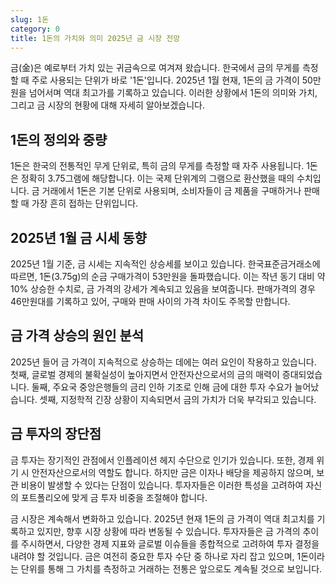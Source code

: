 ```yaml
---
slug: 1돈
category: 0
title: 1돈의 가치와 의미 2025년 금 시장 전망
---
```


금(金)은 예로부터 가치 있는 귀금속으로 여겨져 왔습니다. 한국에서 금의 무게를 측정할 때 주로 사용되는 단위가 바로 '1돈'입니다. 2025년 1월 현재, 1돈의 금 가격이 50만원을 넘어서며 역대 최고가를 기록하고 있습니다. 이러한 상황에서 1돈의 의미와 가치, 그리고 금 시장의 현황에 대해 자세히 알아보겠습니다.

## 1돈의 정의와 중량

1돈은 한국의 전통적인 무게 단위로, 특히 금의 무게를 측정할 때 자주 사용됩니다. 1돈은 정확히 3.75그램에 해당합니다. 이는 국제 단위계의 그램으로 환산했을 때의 수치입니다. 금 거래에서 1돈은 기본 단위로 사용되며, 소비자들이 금 제품을 구매하거나 판매할 때 가장 흔히 접하는 단위입니다.

## 2025년 1월 금 시세 동향

2025년 1월 기준, 금 시세는 지속적인 상승세를 보이고 있습니다. 한국표준금거래소에 따르면, 1돈(3.75g)의 순금 구매가격이 53만원을 돌파했습니다. 이는 작년 동기 대비 약 10% 상승한 수치로, 금 가격의 강세가 계속되고 있음을 보여줍니다. 판매가격의 경우 46만원대를 기록하고 있어, 구매와 판매 사이의 가격 차이도 주목할 만합니다.

## 금 가격 상승의 원인 분석

2025년 들어 금 가격이 지속적으로 상승하는 데에는 여러 요인이 작용하고 있습니다. 첫째, 글로벌 경제의 불확실성이 높아지면서 안전자산으로서의 금의 매력이 증대되었습니다. 둘째, 주요국 중앙은행들의 금리 인하 기조로 인해 금에 대한 투자 수요가 늘어났습니다. 셋째, 지정학적 긴장 상황이 지속되면서 금의 가치가 더욱 부각되고 있습니다.

## 금 투자의 장단점

금 투자는 장기적인 관점에서 인플레이션 헤지 수단으로 인기가 있습니다. 또한, 경제 위기 시 안전자산으로서의 역할도 합니다. 하지만 금은 이자나 배당을 제공하지 않으며, 보관 비용이 발생할 수 있다는 단점이 있습니다. 투자자들은 이러한 특성을 고려하여 자신의 포트폴리오에 맞게 금 투자 비중을 조절해야 합니다.

금 시장은 계속해서 변화하고 있습니다. 2025년 현재 1돈의 금 가격이 역대 최고치를 기록하고 있지만, 향후 시장 상황에 따라 변동될 수 있습니다. 투자자들은 금 가격의 추이를 주시하면서, 다양한 경제 지표와 글로벌 이슈들을 종합적으로 고려하여 투자 결정을 내려야 할 것입니다. 금은 여전히 중요한 투자 수단 중 하나로 자리 잡고 있으며, 1돈이라는 단위를 통해 그 가치를 측정하고 거래하는 전통은 앞으로도 계속될 것으로 보입니다.